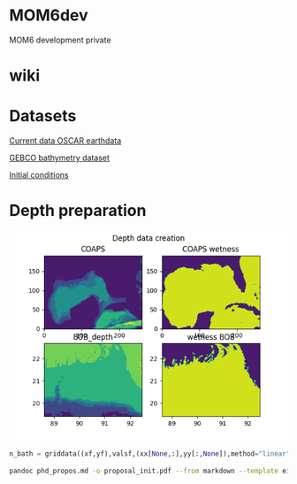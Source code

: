 # MOM6dev
MOM6 development private

# wiki

# Datasets

[Current data OSCAR earthdata](https://podaac-tools.jpl.nasa.gov/drive/files/allData/oscar/preview/L4/oscar_third_deg)

[GEBCO bathymetry dataset](https://www.gebco.net/data_and_products/gridded_bathymetry_data/)

[Initial conditions ](https://www.ecmwf.int/en/research/climate-reanalysis/ocean-reanalysis)


# Depth preparation


![](data_ana/depth_create.png)

```python
n_bath = griddata((xf,yf),valsf,(xx[None,:],yy[:,None]),method="linear")
```

```BASH
pandoc phd_propos.md -o proposal_init.pdf --from markdown --template eisvogel --listing
```
